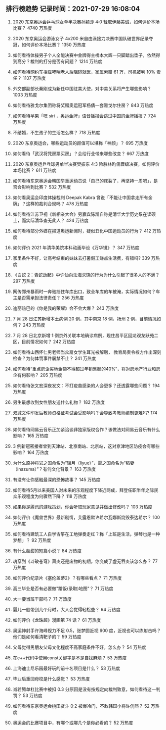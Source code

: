 
## 排行榜趋势 记录时间：2021-07-29 16:08:04
  
  1. 2020 东京奥运会乒乓球女单半决赛孙颖莎 4:0 轻取伊藤美诚，如何评价本场比赛？ 4740 万热度
    
  2. 2020 东京奥运会游泳女子 4x200 米自由泳接力决赛中国队破世界纪录夺冠，如何评价本场比赛？ 1350 万热度
    
  3. 如何看待体操男子个人全能决赛中金牌得主桥本大辉一只脚踏出垫子，依然得到高分？裁判的打分是否有问题？ 1214 万热度
    
  4. 如何看待网约车拒载哮喘老人后阻碍就医，家属索赔 61 万，司机被判 10% 责任？ 1107 万热度
    
  5. 外交部副部长秦刚成为新任中国驻美大使，对中美关系将产生哪些影响？ 1003 万热度
    
  6. 如何看待雅戈尔集团称将奖赠奥运冠军杨倩一套雅戈尔住房？ 843 万热度
    
  7. 如何看待苹果「嘿 siri ，奥运金牌」语音播报会跳过中国的金牌播报？ 724 万热度
    
  8. 不结婚，不生孩子的生活怎么样？ 718 万热度
    
  9. 2020 东京奥运会，哪些运动员的颜值可以堪称「神颜」？ 695 万热度
    
  10. 如何看待「武汉将凭房票买房」？会给行业带来哪些改变？ 667 万热度
    
  11. 2020 东京奥运乒乓球男单半决赛樊振东 4:3 险胜林昀儒晋级决赛，如何评价本场比赛？ 611 万热度
    
  12. 如何看待东京奥运会韩国举重运动员说「自己的床裂了，再坚持一周吧」，是否会影响到比赛？ 532 万热度
    
  13. 如何看奥运会印度体操裁判 Deepak Kabra 曾说「不能让中国拿走所有金牌」？这样的裁判合规吗？ 478 万热度
    
  14. 如何看待江苏卫视《新相亲大会》男嘉宾陈凯自称是清华大学历史系在读硕士，而实际清华查无此人？ 424 万热度
    
  15. 如何看待部分外媒在报道奥运新闻时，疑似丑化中国运动员的行为？ 412 万热度
    
  16. 如何评价 2021 年清华美院本科动画毕设《万华镜》？ 347 万热度
    
  17. 家里条件不好，让高考结束的妹妹去打暑假工赚点生活费，有错吗? 339 万热度
    
  18. 《白蛇 2：青蛇劫起》中许仙向法海求饶的行为为什么引起了很多人的不满？ 297 万热度
    
  19. 网传郑州暴雨时一奔驰挡住车库出口，致全车库的车被淹，实际情况如何？车主是否需承担法律责任？ 256 万热度
    
  20. 迪丽热巴的《你是我的荣耀》会不会大爆？ 243 万热度
    
  21. 7 月 28 日江苏新增本土病例 20 例，其中南京 18 例，扬州 2 例，目前情况如何？ 243 万热度
    
  22. 7 月 28 日北京新增 1 例京外关联本地确诊病例，现住昌平区回龙观龙跃苑二区，目前情况如何？ 242 万热度
    
  23. 如何看待山西怀仁男老师当众扇女学生耳光被解聘， 教育局责令校方作出深刻检查？为何体罚事件屡禁不止？ 241 万热度
    
  24. 如何看待“重点房企买地金额不得超过年销售额的40%”，将对房地产行业和房企有何影响？ 205 万热度
    
  25. 如何看待张文宏深夜发文：不打疫苗感染的人会更多？还透露哪些问题？ 194 万热度
    
  26. 男生最想收到女性朋友送什么礼物？ 182 万热度
    
  27. 双减文件印发后教师资格证考试会受影响吗？会导致考教师编制更难吗? 174 万热度
    
  28. 如何看待网易云音乐正加紧洽谈非独家版权合作？该做法对网易云音乐有什么影响？ 165 万热度
    
  29. 3 例新冠密接者曾到天津站、北京南站、北京站，这对京津地区防疫会有哪些影响？ 164 万热度
    
  30. 为什么原神将岩之国命名为“璃月（liyue）”，雷之国命名为“稻妻（inazuma）”？有何文化背景？ 163 万热度
    
  31. 有没有让你感触最深的恐怖故事？ 145 万热度
    
  32. 如何看待5月以来美国人对未来的乐观程度下降近两成，拜登任职半年之际民众乐观程度为何骤然下降？ 118 万热度
    
  33. 如果你是腾讯的游戏策划，你会听取玩家意见并做出修改吗？ 103 万热度
    
  34. 如何评价《魔兽世界》最新剧情，艾露恩默许希尔瓦娜斯烧毁泰达希尔？ 100 万热度
    
  35. 如何看待建筑工人自学古筝在工地弹奏走红？称「上班是生活，弹琴也是一种梦想」？ 92 万热度
    
  36. 有什么超甜的短篇小说？ 84 万热度
    
  37. 魂穿到《斗破苍穹》萧炎还是废物的初期，你变成了虚无吞炎该怎么办？ 77 万热度
    
  38. 如何评价纪录片《塞伦盖蒂2》？有哪些看点？ 71 万热度
    
  39. 高三毕业是否有必要做"蹭饭(录取)地图"？ 71 万热度
    
  40. 大一要当班干部吗？ 71 万热度
    
  41. 婴儿一般带到几个月时，大人会觉得轻松些？ 64 万热度
    
  42. 如何评价《龙珠超》漫画第 74 话？ 61 万热度
    
  43. 奥运神射手许海峰视力不足 0.5，张梦圆近视 600 度，近视也可以练射击吗？他们是如何看清靶子的？ 59 万热度
    
  44. 父母觉得男朋友父母文化程度不高家庭条件不好，怎么办？ 54 万热度
    
  45. 在c++代码中使用const关键字是不是自找麻烦？ 53 万热度
    
  46. 上海迪士尼乐园最好玩的前十名项目是什么？ 53 万热度
    
  47. 毕业后重回母校是什么感觉？ 53 万热度
    
  48. 肖若腾单杠比赛中被扣 0.3 分原因是没有按规定向裁判致意，如何看待这一判罚？ 53 万热度
    
  49. 如何看待东京奥运会桃田贤斗 0:2 被爆冷门，不敌韩国小将许侊熙？ 52 万热度
    
  50. 奥运会的比赛项目中，有哪个或哪几个是你必看的？ 52 万热度
    